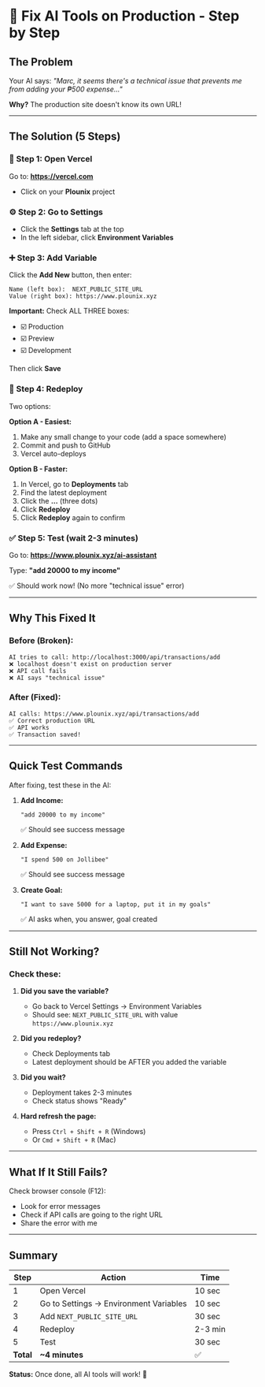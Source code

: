 # 🎯 Fix AI Tools on Production - Step by Step

## The Problem

Your AI says: *"Marc, it seems there's a technical issue that prevents me from adding your ₱500 expense..."*

**Why?** The production site doesn't know its own URL!

---

## The Solution (5 Steps)

### 📍 Step 1: Open Vercel
Go to: **https://vercel.com**
- Click on your **Plounix** project

### ⚙️ Step 2: Go to Settings
- Click the **Settings** tab at the top
- In the left sidebar, click **Environment Variables**

### ➕ Step 3: Add Variable
Click the **Add New** button, then enter:

```
Name (left box):  NEXT_PUBLIC_SITE_URL
Value (right box): https://www.plounix.xyz
```

**Important:** Check ALL THREE boxes:
- ☑️ Production
- ☑️ Preview  
- ☑️ Development

Then click **Save**

### 🚀 Step 4: Redeploy
Two options:

**Option A - Easiest:**
1. Make any small change to your code (add a space somewhere)
2. Commit and push to GitHub
3. Vercel auto-deploys

**Option B - Faster:**
1. In Vercel, go to **Deployments** tab
2. Find the latest deployment
3. Click the **...** (three dots)
4. Click **Redeploy**
5. Click **Redeploy** again to confirm

### ✅ Step 5: Test (wait 2-3 minutes)
Go to: **https://www.plounix.xyz/ai-assistant**

Type: **"add 20000 to my income"**

✅ Should work now! (No more "technical issue" error)

---

## Why This Fixed It

### Before (Broken):
```
AI tries to call: http://localhost:3000/api/transactions/add
❌ localhost doesn't exist on production server
❌ API call fails
❌ AI says "technical issue"
```

### After (Fixed):
```
AI calls: https://www.plounix.xyz/api/transactions/add
✅ Correct production URL
✅ API works
✅ Transaction saved!
```

---

## Quick Test Commands

After fixing, test these in the AI:

1. **Add Income:**
   ```
   "add 20000 to my income"
   ```
   ✅ Should see success message

2. **Add Expense:**
   ```
   "I spend 500 on Jollibee"
   ```
   ✅ Should see success message

3. **Create Goal:**
   ```
   "I want to save 5000 for a laptop, put it in my goals"
   ```
   ✅ AI asks when, you answer, goal created

---

## Still Not Working?

### Check these:

1. **Did you save the variable?**
   - Go back to Vercel Settings → Environment Variables
   - Should see: `NEXT_PUBLIC_SITE_URL` with value `https://www.plounix.xyz`

2. **Did you redeploy?**
   - Check Deployments tab
   - Latest deployment should be AFTER you added the variable

3. **Did you wait?**
   - Deployment takes 2-3 minutes
   - Check status shows "Ready"

4. **Hard refresh the page:**
   - Press `Ctrl + Shift + R` (Windows)
   - Or `Cmd + Shift + R` (Mac)

---

## What If It Still Fails?

Check browser console (F12):
- Look for error messages
- Check if API calls are going to the right URL
- Share the error with me

---

## Summary

| Step | Action | Time |
|------|--------|------|
| 1 | Open Vercel | 10 sec |
| 2 | Go to Settings → Environment Variables | 10 sec |
| 3 | Add `NEXT_PUBLIC_SITE_URL` | 30 sec |
| 4 | Redeploy | 2-3 min |
| 5 | Test | 30 sec |
| **Total** | **~4 minutes** | ✅ |

**Status:** Once done, all AI tools will work! 🎉

